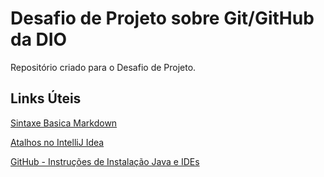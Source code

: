 # Desafio de Projeto sobre Git/GitHub da DIO
Repositório criado para o Desafio de Projeto.

## Links Úteis
[Sintaxe Basica Markdown](http://www.markdownguide.org/basic-syntax/)

[Atalhos no IntelliJ Idea](http://www.basef.com.br/index.php/Atalhos_do_IntelliJ_Idea)

[GitHub - Instruções de Instalação Java e IDEs](https://github.com/cami-la/curso-dio-dominando-ides-java)

